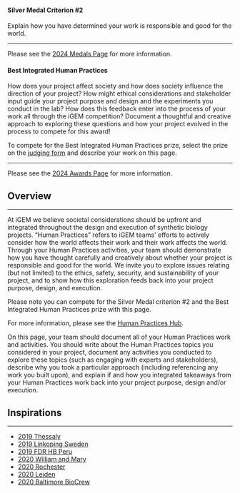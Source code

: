 #### Silver Medal Criterion \#2

Explain how you have determined your work is responsible and good for the world.

------------------------------------------------------------------------

Please see the [2024 Medals Page](https://competition.igem.org/judging/medals) for more information.

#### Best Integrated Human Practices

How does your project affect society and how does society influence the direction of your project? How might ethical
considerations and stakeholder input guide your project purpose and design and the experiments you conduct in the lab?
How does this feedback enter into the process of your work all through the iGEM competition? Document a thoughtful and
creative approach to exploring these questions and how your project evolved in the process to compete for this award!

To compete for the Best Integrated Human Practices prize, select the prize on
the [judging form](https://competition.igem.org/deliverables/judging-form) and describe your work on this page.

------------------------------------------------------------------------

Please see the [2024 Awards Page](https://competition.igem.org/judging/awards) for more information.

## Overview

---

At iGEM we believe societal considerations should be upfront and integrated
throughout the design and execution of synthetic biology projects. “Human
Practices” refers to iGEM teams' efforts to actively consider how the world
affects their work and their work affects the world. Through your Human
Practices activities, your team should demonstrate how you have thought
carefully and creatively about whether your project is responsible and good for
the world. We invite you to explore issues relating (but not limited) to the
ethics, safety, security, and sustainability of your project, and to show how
this exploration feeds back into your project purpose, design, and execution.

Please note you can compete for the Silver Medal criterion \#2 and the Best
Integrated Human Practices prize with this page.

For more information, please see the
[Human Practices Hub](https://responsibility.igem.org/human-practices/what-is-human-practices).

On this page, your team should document all of your Human Practices work and
activities. You should write about the Human Practices topics you considered in
your project, document any activities you conducted to explore these topics
(such as engaging with experts and stakeholders), describe why you took a
particular approach (including referencing any work you built upon), and explain
if and how you integrated takeaways from your Human Practices work back into
your project purpose, design and/or execution.

## Inspirations

---

- [2019 Thessaly](https://2019.igem.org/Team:Thessaly/Human_Practices)
- [2019 Linkoping Sweden](https://2019.igem.org/Team:Linkoping_Sweden/Human_Practices)
- [2019 FDR HB Peru](https://2019.igem.org/Team:FDR-HB_Peru/Human_Practices)
- [2020 William and Mary](https://2020.igem.org/Team:William_and_Mary/Human_Practices)
- [2020 Rochester](https://2020.igem.org/Team:Rochester/Human_Practices)
- [2020 Leiden](https://2020.igem.org/Team:Leiden/Human_Practices)
- [2020 Baltimore BioCrew](https://2020.igem.org/Team:Baltimore_BioCrew/Human_Practices)
